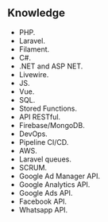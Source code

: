 ## Knowledge

- PHP.
- Laravel.
- Filament.
- C#.
- .NET and ASP NET.
- Livewire.
- JS.
- Vue.
- SQL. 
- Stored Functions.
- API RESTful.
- Firebase/MongoDB.
- DevOps.
- Pipeline CI/CD.
- AWS.
- Laravel queues.
- SCRUM.
- Google Ad Manager API.
- Google Analytics API.
- Google Ads API.
- Facebook API.
- Whatsapp API.

